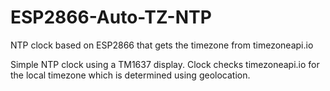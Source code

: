# ESP2866-Auto-TZ-NTP
NTP clock based on ESP2866 that gets the timezone from timezoneapi.io

Simple NTP clock using a TM1637 display.  Clock checks timezoneapi.io for the local timezone which
is determined using geolocation.

